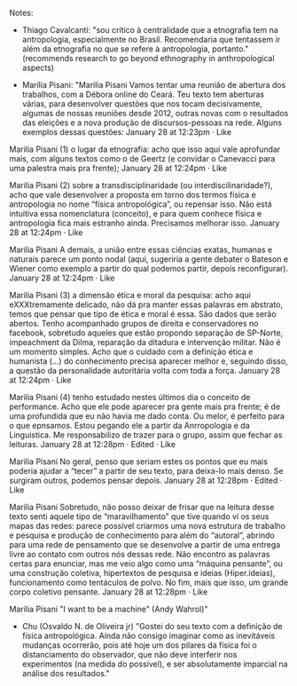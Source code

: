 Notes:

- Thiago Cavalcanti:
"sou crítico à centralidade que a etnografia tem na antropologia, especialmente no Brasil. Recomendaria que tentassem ir além da etnografia no que se refere à antropologia, portanto."
(recommends research to go beyond ethnography in anthropological aspects)

- Marília Pisani:
"Marilia Pisani Vamos tentar uma reunião de abertura dos trabalhos, com a Débora online do Ceará. Teu texto tem aberturas várias, para desenvolver questões que nos tocam decisivamente, algumas de nossas reuniões desde 2012, outras novas com o resultados das eleições e a nova produção de discursos-pessoas na rede. Alguns exemplos dessas questões:
January 28 at 12:23pm · Like

Marilia Pisani (1) o lugar da etnografia: acho que isso aqui vale aprofundar mais, com alguns textos como o de Geertz (e convidar o Canevacci para uma palestra mais pra frente);
January 28 at 12:24pm · Like

Marilia Pisani (2) sobre a transdisciplinaridade (ou interdiscilinaridade?), acho que vale desenvolver a proposta em torno dos termos física e antropologia no nome “física antropológica”, ou repensar isso. Não está intuitiva essa nomenclatura (conceito), e para quem conhece física e antropologia fica mais estranho ainda. Precisamos melhorar isso.
January 28 at 12:24pm · Like

Marilia Pisani A demais, a união entre essas ciências exatas, humanas e naturais parece um ponto nodal (aqui, sugeriria a gente debater o Bateson e Wiener como exemplo a partir do qual podemos partir, depois reconfigurar).
January 28 at 12:24pm · Like

Marilia Pisani (3) a dimensão ética e moral da pesquisa: acho aqui eXXXtremamente delicado, não dá pra manter essas palavras em abstrato, temos que pensar que tipo de ética e moral é essa. São dados que serão abertos. Tenho acompanhado grupos de direita e conservadores no facebook, sobretudo aqueles que estão propondo separação de SP-Norte, impeachment da Dilma, reparação da ditadura e intervenção militar. Não é um momento simples. Acho que o cuidado com a definição ética e humanista (...) do conhecimento precisa aparecer melhor e, seguindo disso, a questão da personalidade autoritária volta com toda a força.
January 28 at 12:24pm · Like

Marilia Pisani (4) tenho estudado nestes últimos dia o conceito de performance. Acho que ele pode aparecer pra gente mais pra frente; é de uma profundida que eu não havia me dado conta. Ou melor, é perfeito para o que epnsamos. Estou pegando ele a partir da Anrropologia e da Linguistica. Me responsabilizo de trazer para o grupo, assim que fechar as leituras.
January 28 at 12:28pm · Edited · Like

Marilia Pisani No geral, penso que seriam estes os pontos que eu mais poderia ajudar a “tecer” a partir de seu texto, para deixa-lo mais denso. Se surgiram outros, podemos pensar depois.
January 28 at 12:28pm · Edited · Like

Marilia Pisani Sobretudo, não posso deixar de frisar que na leitura desse texto senti aquele tipo de “maravilhamento” que tive quando ví os seus mapas das redes: parece possível criarmos uma nova estrutura de trabalho e pesquisa e produção de conhecimento para além do “autoral”, abrindo para uma rede de pensamento que se desenvolve a partir de uma entrega livre ao contato com outros nós dessas rede. Não encontro as palavras certas para enunciar, mas me veio algo como uma “máquina pensante”, ou uma construção coletiva, hipertextos de pesquisa e ideias (Hiper.ideias), funcionamento como tentáculos de polvo. No fim, mais que isso, um grande corpo coletivo pensante.
January 28 at 12:28pm · Like

Marilia Pisani "I want to be a machine" (Andy Wahrol)"

- Chu (Osvaldo N. de Oliveira jr)
"Gostei do seu texto com a definição de física antropológica. Ainda
não consigo imaginar como as inevitáveis mudanças ocorrerão,
pois até hoje um dos pilares da física foi o distanciamento do observador,
que não deve interferir nos experimentos (na medida do possível),
e ser absolutamente imparcial na análise dos resultados."
